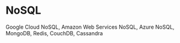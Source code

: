 # NoSQL
Google Cloud NoSQL, Amazon Web Services NoSQL, Azure NoSQL, MongoDB, Redis, CouchDB, Cassandra
